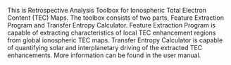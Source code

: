 This is Retrospective Analysis Toolbox for Ionospheric Total Electron Content (TEC) Maps. The toolbox consists of two parts, Feature Extraction Program and Transfer Entropy Calculator. Feature Extraction Program is capable of extracting characteristics of local TEC enhancement regions from global ionospheric TEC maps. Transfer Entropy Calculator is capable of quantifying solar and interplanetary driving of the extracted TEC enhancements. More information can be found in the user manual.
